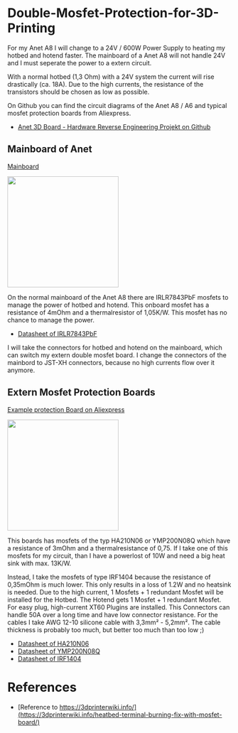 # Double-Mosfet-Protection-for-3D-Printing

For my Anet A8 I will change to a 24V / 600W Power Supply to heating my hotbed and hotend faster.
The mainboard of a Anet A8 will not handle 24V and I must seperate the power to a extern circuit.

With a normal hotbed (1,3 Ohm) with a 24V system the current will rise drastically (ca. 18A).
Due to the high currents, the resistance of the transistors should be chosen as low as possible.

On Github you can find the circuit diagrams of the Anet A8 / A6 and typical mosfet protection boards from Aliexpress.
* [Anet 3D Board - Hardware Reverse Engineering Projekt on Github ](https://github.com/ralf-e/ANET-3D-Board-V1.0)

## Mainboard of Anet
[Mainboard](https://chinadrucker.de/wp-content/uploads/2017/07/072917_1833_ListederErs7.png)

<img src="https://chinadrucker.de/wp-content/uploads/2017/07/072917_1833_ListederErs7.png" alt="" data-canonical-src="https://chinadrucker.de/wp-content/uploads/2017/07/072917_1833_ListederErs7.png" width="250" height="250" />

On the normal mainboard of the Anet A8 there are IRLR7843PbF mosfets to manage the power of hotbed and hotend.
This onboard mosfet has a resistance of 4mOhm and a thermalresistor of 1,05K/W. This mosfet has no chance to manage the power.
* [Datasheet of IRLR7843PbF](https://www.infineon.com/dgdl/irlr7843pbf.pdf?fileId=5546d462533600a40153566de53526d8)
 
I will take the connectors for hotbed and hotend on the mainboard, which can switch my extern double mosfet board. I change the connectors of the mainbord to JST-XH connectors, because no high currents flow over it anymore.

## Extern Mosfet Protection Boards
[Example protection Board on Aliexpress](https://de.aliexpress.com/item/3D-Printer-Parts-Heated-Bed-Power-Module-Board-25A-MOSFET-For-Chitu-Motherboard/32814486198.html)

<img src="https://s3-ap-southeast-1.amazonaws.com/a2.datacaciques.com/wm/1650504465/3565163477/4090666767.png" alt="" data-canonical-src="https://s3-ap-southeast-1.amazonaws.com/a2.datacaciques.com/wm/1650504465/3565163477/4090666767.png" width="250" height="250" />

This boards has mosfets of the typ HA210N06 or YMP200N08Q which have a resistance of 3mOhm and a thermalresistance of 0,75. If I take one of this mosfets for my circuit, than I have a powerlost of 10W and need a big heat sink with max. 13K/W.

Instead, I take the mosfets of type IRF1404 because the resistance of 0,35mOhm is much lower. This only results in a loss of 1.2W and no heatsink is needed.
Due to the high current, 1 Mosfets + 1 redundant Mosfet will be installed for the Hotbed. The Hotend gets 1 Mosfet + 1 redundant Mosfet.
For easy plug, high-current XT60 Plugins are installed. This Connectors can handle 50A over a long time and have low connector resistance.
For the cables I take AWG 12-10 silicone cable with 3,3mm² - 5,2mm². The cable thickness is probably too much, but better too much than too low ;)

* [Datasheet of HA210N06](http://www.cecb2b.com/batchupload/inventoryother/zfa_ic_inventory/201495/zfa__332199_f13c9a0a038c37904c57614f101672ad.PDF)
* [Datasheet of YMP200N08Q](http://www.2150692.ru/files/ymp200n08q.pdf)
* [Datasheet of IRF1404](http://www.irf.com/product-info/datasheets/data/irf1404.pdf)

# References
- [Reference to https://3dprinterwiki.info/](https://3dprinterwiki.info/heatbed-terminal-burning-fix-with-mosfet-board/)

